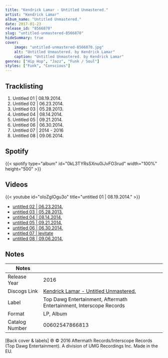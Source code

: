 ```yaml
---
title: "Kendrick Lamar - Untitled Unmastered."
artist: "Kendrick Lamar"
album_name: "Untitled Unmastered."
date: 2017-01-23
release_id: "8566870"
slug: "untitled-unmastered-8566870"
hideSummary: true
cover:
    image: "untitled-unmastered-8566870.jpg"
    alt: "Untitled Unmastered. by Kendrick Lamar"
    caption: "Untitled Unmastered. by Kendrick Lamar"
genres: ["Hip Hop", "Jazz", "Funk / Soul"]
styles: ["Funk", "Conscious"]
---
```

## Tracklisting
1. Untitled 01 | 08.19.2014.
2. Untitled 02 | 06.23.2014.
3. Untitled 03 | 05.28.2013.
4. Untitled 04 | 08.14.2014.
5. Untitled 05 | 09.21.2014.
6. Untitled 06 | 06.30.2014.
7. Untitled 07 | 2014 - 2016
8. Untitled 08 | 09.06.2014.
## Spotify
{{< spotify type="album" id="0kL3TYRsSXnu0iJvFO3rud" width="100%" height="500" >}}

## Videos
{{< youtube id="oIoZgIOgu3o" title="untitled 01 | 08.19.2014." >}}
- [untitled 02 | 06.23.2014.](https://www.youtube.com/watch?v=_GghFQ8ryEU)
- [untitled 03 | 05.28.2013.](https://www.youtube.com/watch?v=o4M4qssoaWU)
- [untitled 04 | 08.14.2014.](https://www.youtube.com/watch?v=82Cqp-kyrQs)
- [untitled 05 | 09.21.2014.](https://www.youtube.com/watch?v=inOEtUwSasc)
- [untitled 06 | 06.30.2014.](https://www.youtube.com/watch?v=fZ2pXyBBwsQ)
- [untitled 07 | levitate](https://www.youtube.com/watch?v=WlVT5bvAlcY)
- [untitled 08 | 09.06.2014.](https://www.youtube.com/watch?v=JXikcHwPolM)

## Notes
| Notes          |             |
| ---------------| ----------- |
| Release Year   | 2016 |
| Discogs Link   | [Kendrick Lamar - Untitled Unmastered.](https://www.discogs.com/release/8566870-Kendrick-Lamar-Untitled-Unmastered) |
| Label          | Top Dawg Entertainment, Aftermath Entertainment, Interscope Records |
| Format         | LP, Album |
| Catalog Number | 00602547866813 |

[Back cover & labels] ℗ © 2016 Aftermath Records/Interscope Records (Top Dawg Entertainment). A division of UMG Recordings Inc. Made in the EU.
